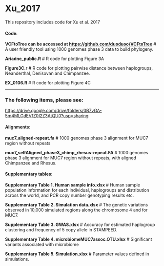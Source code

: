 # Xu_2017

This repository includes code for Xu et al. 2017

#### Code:
**VCFtoTree can be accessed at https://github.com/duoduoo/VCFtoTree**   # A user friendly tool using 1000 genomes phase 3 data to build phylogeny.

**Ariadne_public.R**   # R code for plotting Figure 3A

**Figure3C.r**   # R code for plotting pairwise distance between haplogroups, Neanderthal, Denisovan and Chimpanzee.

**EX_0106.R**   # R code for plotting Figure 4C

****




### The following items, please see:
https://drive.google.com/drive/folders/0B7vGA-5m4MLGdEVfZ0I2Z3AtQU0?usp=sharing

#### Alignments:
**muc7_aligned-repeat.fa**  # 1000 genomes phase 3 alignment for MUC7 region without repeats

**muc7_selfAligned_phase3_chimp_rhesus-repeat.FA**   # 1000 genomes phase 3 alignment for MUC7 region without repeats, with aligned Chimpanzee and Rhesus.

#### Supplementary tables:
**Supplementary Table 1. Human sample info.xlsx**  # Human sample population information for each individual, haplogroups and distribution across the world, and PCR copy number genotyping results etc.

**Supplementary Table 2. Simulation data.xlsx**  # The genetic variations observed in 10,000 simulated regions along the chromosome 4 and for MUC7.

**Supplementary Table 3. GWAS.xlsx**   # Accuracy for estimated haplogroup clustering and frequency of 5 copy allele in STAMPEED.

**Supplementary Table 4. microbiomeMUC7assoc.OTU.xlsx**   # Significant variants associated with microbiome

**Supplementary Table 5. Simulation.xlsx**   # Parameter values defined in simulations.
